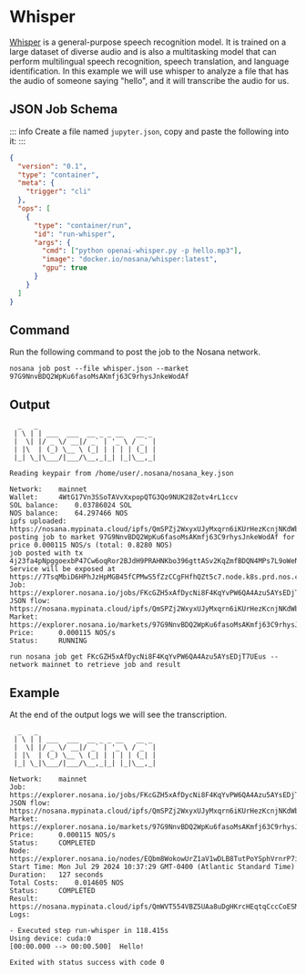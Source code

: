 # Whisper

[Whisper](https://github.com/openai/whisper) is a general-purpose speech recognition model.
It is trained on a large dataset of diverse audio and is also a multitasking model that can perform multilingual speech recognition, speech translation, and language identification.
In this example we will use whisper to analyze a file that has the audio of someone saying "hello", and it will transcribe the audio for us.


## JSON Job Schema

::: info
Create a file named `jupyter.json`, copy and paste the following into it:
:::

```json
{
  "version": "0.1",
  "type": "container",
  "meta": {
    "trigger": "cli"
  },
  "ops": [
    {
      "type": "container/run",
      "id": "run-whisper",
      "args": {
        "cmd": ["python openai-whisper.py -p hello.mp3"],
        "image": "docker.io/nosana/whisper:latest",
        "gpu": true
      }
    }
  ]
}
```

## Command

Run the following command to post the job to the Nosana network.

```sh:no-line-numbers
nosana job post --file whisper.json --market 97G9NnvBDQ2WpKu6fasoMsAKmfj63C9rhysJnkeWodAf
```

## Output

```sh:no-line-numbers
  _   _
 | \ | | ___  ___  __ _ _ __   __ _
 |  \| |/ _ \/ __|/ _` | '_ \ / _` |
 | |\  | (_) \__ \ (_| | | | | (_| |
 |_| \_|\___/|___/\__,_|_| |_|\__,_|

Reading keypair from /home/user/.nosana/nosana_key.json

Network:	mainnet
Wallet:		4WtG17Vn3SSoTAVvXxpopQTG3Qo9NUK28Zotv4rL1ccv
SOL balance:	0.03786024 SOL
NOS balance:	64.297466 NOS
ipfs uploaded:	https://nosana.mypinata.cloud/ipfs/QmSPZj2WxyxUJyMxqrn6iKUrHezKcnjNKdWbi4VLDSGQBB
posting job to market 97G9NnvBDQ2WpKu6fasoMsAKmfj63C9rhysJnkeWodAf for price 0.000115 NOS/s (total: 0.8280 NOS)
job posted with tx 4j23fa4pNpggoexbP47Cw6oqRor2BJdH9PRAHNKbo396gttASv2KqZmfBDQN4MPs7L9oWeNJesfrekx2qP7Yf1ys!
Service will be exposed at https://7TsqMbiD6HPhJzHpMGB45fCPMwS5fZzCCgFHfhQZt5c7.node.k8s.prd.nos.ci
Job:		https://explorer.nosana.io/jobs/FKcGZH5xAfDycNi8F4KqYvPW6QA4Azu5AYsEDjT7UEus
JSON flow:	https://nosana.mypinata.cloud/ipfs/QmSPZj2WxyxUJyMxqrn6iKUrHezKcnjNKdWbi4VLDSGQBB
Market:		https://explorer.nosana.io/markets/97G9NnvBDQ2WpKu6fasoMsAKmfj63C9rhysJnkeWodAf
Price:		0.000115 NOS/s
Status:		RUNNING

run nosana job get FKcGZH5xAfDycNi8F4KqYvPW6QA4Azu5AYsEDjT7UEus --network mainnet to retrieve job and result
```

## Example

At the end of the output logs we will see the transcription.

```sh:no-line-numbers
  _   _
 | \ | | ___  ___  __ _ _ __   __ _
 |  \| |/ _ \/ __|/ _` | '_ \ / _` |
 | |\  | (_) \__ \ (_| | | | | (_| |
 |_| \_|\___/|___/\__,_|_| |_|\__,_|

Network:	mainnet
Job:		https://explorer.nosana.io/jobs/FKcGZH5xAfDycNi8F4KqYvPW6QA4Azu5AYsEDjT7UEus
JSON flow:	https://nosana.mypinata.cloud/ipfs/QmSPZj2WxyxUJyMxqrn6iKUrHezKcnjNKdWbi4VLDSGQBB
Market:		https://explorer.nosana.io/markets/97G9NnvBDQ2WpKu6fasoMsAKmfj63C9rhysJnkeWodAf
Price:		0.000115 NOS/s
Status:		COMPLETED
Node:		https://explorer.nosana.io/nodes/EQbm8WokowUrZ1aV1wDLB8TutPoYSphVrnrP7ig4C1z8
Start Time:	Mon Jul 29 2024 10:37:29 GMT-0400 (Atlantic Standard Time)
Duration:	127 seconds
Total Costs:	0.014605 NOS
Status:		COMPLETED
Result:		https://nosana.mypinata.cloud/ipfs/QmWVT554VBZ5UAa8uDgHKrcHEqtqCccCoESMnAWKwYLac4
Logs:

- Executed step run-whisper in 118.415s
Using device: cuda:0
[00:00.000 --> 00:00.500]  Hello!

Exited with status success with code 0
```
